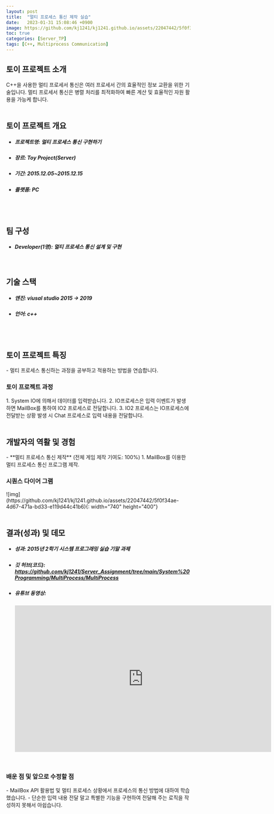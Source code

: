 ```yaml
---
layout: post
title:  "멀티 프로세스 통신 제작 실습"
date:   2023-01-31 15:08:46 +0900
image: https://github.com/kj1241/kj1241.github.io/assets/22047442/5f0f34ae-4d67-471a-bd33-e119d44c41b6
toc: true
categories: [Server_TP]
tags: [C++, Multiprocess Communication]
---
```


<h2><green1_h2> 토이 프로젝트 소개 </green1_h2></h2>
C++을 사용한 멀티 프로세서 통신은 여러 프로세서 간의 효율적인 정보 교환을 위한 기술입니다.  
멀티 프로세서 통신은 병렬 처리를 최적화하여 빠른 계산 및 효율적인 자원 활용을 가능케 합니다.

<br>
<br>
<h2><green1_h2> 토이 프로젝트 개요 </green1_h2></h2><ul>
<li><h5><green1_h5>프로젝트명: </green1_h5><span> 멀티 프로세스 통신 구현하기</span></h5></li>
<li><h5><green1_h5>장르: </green1_h5><span> Toy Project(Server)</span></h5></li>
<li><h5><green1_h5>기간: </green1_h5><span> 2015.12.05~2015.12.15</span></h5></li>
<li><h5><green1_h5>플랫폼: </green1_h5><span> PC </span></h5></li></ul>

<br>
<br>
<h2><green1_h2> 팀 구성 </green1_h2></h2><ul> 
<li><h5><green1_h5>Developer(1명): </green1_h5><span> 멀티 프로세스 통신 설계 및 구현 </span></h5></li>
</ul>

<br>
<h2><green1_h2> 기술 스택 </green1_h2></h2><ul>
<li><h5><green1_h5>엔진: </green1_h5><span> viusal studio 2015 → 2019 </span></h5></li>
<li><h5><green1_h5>언어: </green1_h5><span> c++ </span></h5></li>
</ul>

<br>
<br>
<h2 ><green1_h2> 토이 프로젝트 특징 </green1_h2></h2>
- 멀티 프로세스 통신하는 과정을 공부하고 적용하는 방법을 연습합니다.

<br>
<h3 ><green1_h3> 토이 프로젝트 과정 </green1_h3></h3>
1. System IO에 의해서 데이터를 입력받습니다.
2. IO프로세스은 입력 이벤트가 발생하면 MailBox를 통하여 IO2 프로세스로 전달합니다.
3. IO2 프로세스는 IO프로세스에 전달받는 상황 발생 시 Chat 프로세스로 입력 내용을 전달합니다.


<br>
<br>
<h2><green1_h2> 개발자의 역활 및 경험 </green1_h2></h2>
- **멀티 프로세스 통신 제작** <span><red1_error>(전체 게임 제작 기여도: 100%)</red1_error></span>
    1. MailBox를 이용한 멀티 프로세스 통신 프로그램 제작.

<br>
<h3><green1_h3> 시퀀스 다이어 그램 </green1_h3></h3>
![img](https://github.com/kj1241/kj1241.github.io/assets/22047442/5f0f34ae-4d67-471a-bd33-e119d44c41b6){: width="740" height="400"}


<br>
<br>
<h2><green1_h2> 결과(성과) 및 데모 </green1_h2></h2>
<ul>
<li><h5><green1_h5>성과: </green1_h5><span> 2015년 2학기 시스템 프로그래밍 실습 기말 과제 </span></h5></li>
<li><h5><green1_h5>깃 허브(코드): </green1_h5><span> 
<a href="https://github.com/kj1241/Server_Assignment/tree/main/System%20Programming/MultiProcess/MultiProcess">https://github.com/kj1241/Server_Assignment/tree/main/System%20Programming/MultiProcess/MultiProcess</a> </span></h5></li>
<li><h5><green1_h5>유튜브 동영상: </green1_h5></h5> 
<iframe width="700" height="400" src="https://www.youtube.com/embed/cOH9jgKtj8k" title="멀티 프로세스 통신(화질 개선)" frameborder="0" allow="accelerometer; autoplay; clipboard-write; encrypted-media; gyroscope; picture-in-picture; web-share" allowfullscreen></iframe>
</li>
</ul>

<br>
<h3><green1_h3> 배운 점 및 앞으로 수정할 점 </green1_h3></h3>
- MailBox API 활용법 및 멀티 프로세스 상황에서 프로세스의 통신 방법에 대하여 학습했습니다.
- 단순한 입력 내용 전달 말고 특별한 기능을 구현하여 전달해 주는 로직을 작성하지 못해서 아쉽습니다.
